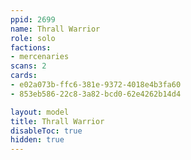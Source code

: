 ```yaml
---
ppid: 2699
name: Thrall Warrior
role: solo
factions:
- mercenaries
scans: 2
cards:
- e02a073b-ffc6-381e-9372-4018e4b3fa60
- 853eb586-22c8-3a82-bcd0-62e4262b14d4

layout: model
title: Thrall Warrior
disableToc: true
hidden: true
---
```

